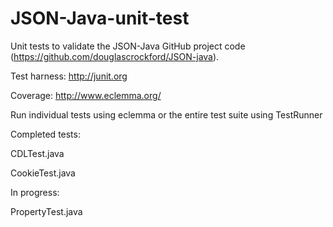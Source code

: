 # JSON-Java-unit-test
Unit tests to validate the JSON-Java GitHub project code (https://github.com/douglascrockford/JSON-java).

Test harness: http://junit.org

Coverage: http://www.eclemma.org/

Run individual tests using eclemma or the entire test suite using TestRunner

Completed tests:

CDLTest.java

CookieTest.java

In progress:

PropertyTest.java



